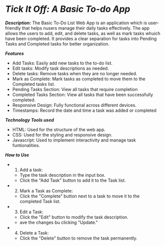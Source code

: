 # ***Tick It Off: A Basic To-do App***

***Description:***
The Basic To-Do List Web App is an application which is user-friendly that helps nusers manage their daily tasks effectively. The app allows the users to add, edit, and delete tasks, as well as mark tasks whuich have been completed. It provides a clear separation for tasks into Pending Tasks and Completed tasks for better organization.

***Features***
- Add Tasks: Easily add new tasks to the to-do list.
- Edit tasks: Modify task descriptions as needed.
- Delete tasks: Remove tasks when they are no longer needed.
- Mark as Complete: Mark tasks as completed to move them to the Completed tasks list.
- Pending Tasks Section: View all tasks that require completion
- Completed Tasks Section: View all tasks that have been successfully completed.
- Responsive Design: Fully functional across different devices.
- Timestamps: Record the date and time a task was added or completed

***Technology Tools used***
- HTML: Used for the structure of the web app.
- CSS: Used for the styling and responsive design.
- Javascript: Used to implement interactivity and manage task funtionalities.

***How to Use***
- 1. Add a task:
    - Type the task description in the input box.
    - Click the "Add Task" button to add it to the Task list.
- 2. Mark a Task as Complete:
    - Click the "Complete" button next to a task to move it to the completed Task list.
- 3. Edit a Task:
    - Click the "Edit" button to modify the task description.
    - ave the changes bu clicking "Update."
- 4. Delete a Task:
    - Click the "Delete" button to remove the task permanently.





